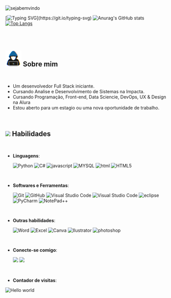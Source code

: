  <img align="center" alt="sejabemvindo" height="360" width="1280" src="https://github.com/LuisFelipeTeixeira/LuisFelipeTeixeira/assets/110144848/3593ede8-b48d-48c2-8094-03e265791648">
</div>

[![Typing SVG](https://readme-typing-svg.herokuapp.com/?color=87CEEB&size=25&center=true&vCenter=true&width=1000&lines=Futuro+programador;Estudante+de+ADS;A+caminho+do+sucesso;Desistir+nunca+foi+uma+opção+!)](https://git.io/typing-svg)
![Anurag's GitHub stats](https://github-readme-stats.vercel.app/api?username=Luisftexeira&show_icons=true&theme=react)
[![Top Langs](https://github-readme-stats.vercel.app/api/top-langs/?username=Luisftexeira&layout=compact&theme=react)](https://github.com/Luisftexeira/github-readme-stats)
<div style="display: inline_block"><br></div>

<div>

 <br>
 
## <picture><img src = "https://github.com/0xAbdulKhalid/0xAbdulKhalid/raw/main/assets/mdImages/about_me.gif" width = 50px></picture> **Sobre mim**
 
 <br>
 
- Um desenvolvedor Full Stack iniciante.
- Cursando Analise e Desenvolvimento de Sistemas na Impacta.
- Cursando Programação, Front-end, Data Sciencie, DevOps, UX & Design na Alura
- Estou aberto para um estagio ou uma nova oportunidade de trabalho.

<br>

## <img src="https://media2.giphy.com/media/QssGEmpkyEOhBCb7e1/giphy.gif?cid=ecf05e47a0n3gi1bfqntqmob8g9aid1oyj2wr3ds3mg700bl&rid=giphy.gif" width ="25"><b> Habilidades</b>
<br>
 <p align="center">

- **Linguagens**:
    
    ![Python](https://img.shields.io/badge/Python%20-%2314354C.svg?style=for-the-badge&logo=python&logoColor=white)
    ![C#](https://img.shields.io/badge/C%23-239120?style=for-the-badge&logo=c-sharp&logoColor=white)
    ![javascript](https://img.shields.io/badge/JavaScript-F7DF1E?style=for-the-badge&logo=javascript&logoColor=black)
    ![MYSQL](https://img.shields.io/badge/MySQL-00000F?style=for-the-badge&logo=mysql&logoColor=white)
    ![html](https://img.shields.io/badge/HTML-239120?style=for-the-badge&logo=html5&logoColor=white)
    ![HTML5](https://img.shields.io/badge/HTML5-E34F26?style=for-the-badge&logo=html5&logoColor=white)
 
<br>

- **Softwares e Ferramentas**:

    ![Git](https://img.shields.io/badge/git-%23F05033.svg?style=for-the-badge&logo=git&logoColor=white)
    ![GitHub](https://img.shields.io/badge/github-%23121011.svg?style=for-the-badge&logo=github&logoColor=white)
    ![Visual Studio Code](https://img.shields.io/badge/Visual%20Studio%20Code-0078d7.svg?style=for-the-badge&logo=visual-studio-code&logoColor=white)
    ![Visual Studio Code](https://img.shields.io/badge/Visual_Studio-5C2D91?style=for-the-badge&logo=visual%20studio&logoColor=white)
    ![eclipse](https://img.shields.io/badge/Eclipse-2C2255?style=for-the-badge&logo=eclipse&logoColor=white)
    ![PyCharm](https://img.shields.io/badge/PyCharm-000000.svg?&style=for-the-badge&logo=PyCharm&logoColor=white)
    ![NotePad++](https://img.shields.io/badge/Notepad++-90E59A.svg?style=for-the-badge&logo=notepad%2B%2B&logoColor=black)
    
    
    
<br>

- **Outras habilidades**:

    ![Word](https://img.shields.io/badge/Microsoft_Word-2B579A?style=for-the-badge&logo=microsoft-word&logoColor=white)
    ![Excel](https://img.shields.io/badge/Microsoft_Excel-217346?style=for-the-badge&logo=microsoft-excel&logoColor=white)
    ![Canva](https://img.shields.io/badge/Canva-%2300C4CC.svg?&style=for-the-badge&logo=Canva&logoColor=white)
    ![Ilustrator](https://img.shields.io/badge/Adobe%20Illustrator-FF9A00?style=for-the-badge&logo=adobe%20illustrator&logoColor=white)
    ![photoshop](https://img.shields.io/badge/Adobe%20Photoshop-31A8FF?style=for-the-badge&logo=Adobe%20Photoshop&logoColor=black)

</p>
  
 <br>
 
- **Conecte-se comigo**: 


   <a href = "mailto:luisftexeira@gmail.com"><img src="https://img.shields.io/badge/-Gmail-%23333?style=for-the-badge&logo=gmail&logoColor=white" target="_blank"></a>
   <a href = "https://www.linkedin.com/in/luis-felipe-39699220b" target="_blank"><img src="https://img.shields.io/badge/-LinkedIn-%230077B5?style=for-the-badge&logo=linkedin&logoColor=white" target="_blank"></a>
<br>
 </p>
 
- **Contador de visitas**:

<img src="https://profile-counter.glitch.me/Luisftexeira/count.svg" alt="Hello world" />
